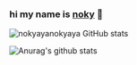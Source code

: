 ### **hi my name is [noky](https://github.com/nokyaya) 👋**




![nokyayanokyaya GitHub stats](https://github-readme-stats.vercel.app/api?username=noky&show_icons=true&theme=radical)


![Anurag's github stats](https://github-readme-stats.vercel.app/api?username=Rubylium&count_private=true&show_icons=true?theme=buefy)
<br />

